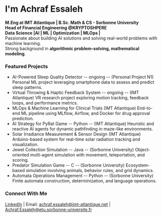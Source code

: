 # I'm Achraf Essaleh  
 **M.Eng at IMT Atlantique | B.Sc. Math & CS - Sorbonne University**  
 **Head of Financial Engineering @KRYPTOSHPERE**  
 **Data Science |AI | ML | Optimization  | MLOps |**  
 Passionate about building AI solutions and solving real-world problems with machine learning.  
 Strong background in **algorithmic problem-solving, mathematical modeling**.  

###  Featured Projects  
- AI-Powered Sleep Quality Detector -- ongoing -- (Personal Project N1)
  Personal ML project leveraging smartphone data to assess and predict sleep patterns.
- Virtual Throwing & Haptic Feedback System -- ongoing -- (IMT Atlantique)
  VR research project exploring motion tracking, feedback loops, and performance metrics.
- MLOps & Machine Learning for Clinical Trials (IMT Atlantique)
  End-to-end ML pipeline using MLflow, Airflow, and Docker for drug approval prediction.
- AI Strategy for PyRat Game -- Python -- (IMT Atlantique)
  Heuristic and reactive AI agents for dynamic pathfinding in maze-like environments.
- Solar Irradiance Measurement & Sensor Design (IMT Atlantique)
  Arduino-based system for real-time solar radiation tracking and visualization.
- Jewel Collection Simulation -- Java -- (Sorbonne University)
  Object-oriented multi-agent simulation with movement, teleportation, and scoring.
- Predator Simulation Game -- C -- (Sorbonne University)
  Ecosystem-based simulation involving animals, behavior rules, and grid dynamics.
- Automata Operations Management -- Python -- (Sorbonne University)
  Finite automata construction, determinization, and language operations. 

###  Connect With Me  
[LinkedIn](www.linkedin.com/in/achraf-e-305baa283) | Email: [achraf.essaleh@imt-atlantique.net](mailto:achraf.essaleh@imt-atlantique.net) | [Achraf.Essaleh@etu.sorbonne-universite.fr](mailto:Achraf.Essaleh@etu.sorbonne-universite.fr)


